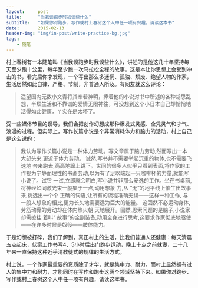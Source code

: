 ```yaml
---
layout:     post
title:      "当我谈跑步时我谈些什么"
subtitle:   "如果你对跑步、写作或村上春树这个人中任一项有兴趣，请读这本书"
date:       2015-02-13
header-img: "img/in-post/write-practice-bg.jpg"
tags:
    - 随笔
---
```




村上春树有一本随笔叫《当我谈跑步时我谈些什么》，讲述的是他这几十年坚持每天至少跑十公里，每年至少跑一次马拉松全程的故事。这是本让你思想上会受到冲击的书，看完后你才发现，一个写出那么多迷惘、孤独、颓废、绝望人物的作家，生活居然如此自律、严格、节制，非普通人所及。有网友就这么评论：

>遥望国内无数小文青将其奉若神明，捧着他的小说对书中所述的各种胡思乱想，半颓生活和不靠谱的爱情无限神往，可没想到这个小日本自己却悄悄地活得如此健康，丫实在是太坏了。

受一些媒体节目的误导，我们会把创作幻想成那种爆发式灵感、全凭灵气和才气、浪漫的过程。但实际上，写作长篇小说是个非常消耗体力和脑力的活动，村上自己是这么说的：

>我认为写作长篇小说是一种体力劳动。写文章属于脑力劳动,然而写出一本大部头来,更近于体力劳动。 诚然,写书并不需要举起沉重的物体,也不需要飞速地 奔来跑去,高高地蹿上跳下。世间的很多人似乎只看到表面,将作家的工作视为宁静而理性的书斋劳动,以为有了足以端起一只咖啡杯的力量,就能写小说了。试它 一试,立即就会明白,写小说并非那么安逸的工作。坐在书桌前,将神经如同激光束一般集于一点,动用想象 力,从 “无”的地平线上催生出故事来,挑选出一个个 正确的词语,让所有的流程准确无误——这样一种工作, 与一般人想象的相比,更为长久地需要远为巨大的能量。 这固然不必运动身体,劳筋动骨的劳动却在体内热火朝 天地展开。固然,思索问题的是脑子,小说家却需披挂 着叫“ 故事”的全副装备,动用全身进行思考,这要求作家彻底地驱使——在许多时候是奴役——肢体能力。

于是幻想被打碎，我们了解到，真正村上的生活，比我们普通人还健康：每天清晨五点起床，伏案工作书写4、5小时后出门跑步运动，晚上十点之前就寝，二十几年来一直保持这种近乎清教徒式的规律的生活方式。

村上说，一个作家最重要的资质除了才华，就是集中力、耐力。而村上显然拥有过人的集中力和耐力，才能同时在写作和跑步这两个领域坚持下来。如果你对跑步、写作或村上春树这个人中任一项有兴趣，请读这本书。